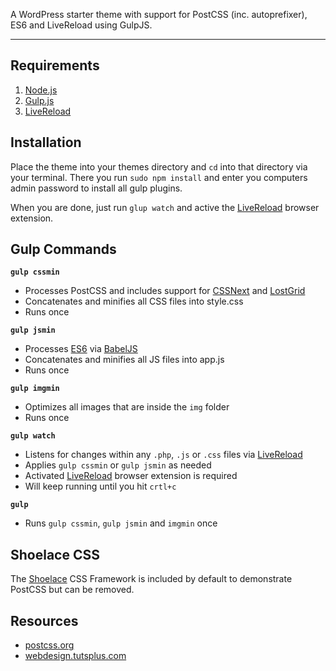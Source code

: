 
A WordPress starter theme with support for PostCSS (inc. autoprefixer), ES6 and LiveReload using GulpJS.

---

## Requirements

1. [Node.js](https://nodejs.org/)
2. [Gulp.js](http://gulpjs.com/)
3. [LiveReload](https://chrome.google.com/webstore/detail/livereload/jnihajbhpnppcggbcgedagnkighmdlei)

## Installation

Place the theme into your themes directory and `cd` into that directory via your terminal. There you run `sudo npm install` and enter you computers admin password to install all gulp plugins.

When you are done, just run `glup watch` and active the [LiveReload](https://chrome.google.com/webstore/detail/livereload/jnihajbhpnppcggbcgedagnkighmdlei) browser extension.

## Gulp Commands

**`gulp cssmin`**
- Processes PostCSS and includes support for [CSSNext](//cssnext.io/) and [LostGrid](//lostgrid.org/)
- Concatenates and minifies all CSS files into style.css
- Runs once

**`gulp jsmin`**
- Processes [ES6](//babeljs.io/learn-es2015/) via [BabelJS](//babeljs.io/)
- Concatenates and minifies all JS files into app.js
- Runs once

**`gulp imgmin`**
- Optimizes all images that are inside the `img` folder
- Runs once

**`gulp watch`**
- Listens for changes within any `.php`, `.js` or `.css` files via [LiveReload](https://chrome.google.com/webstore/detail/livereload/jnihajbhpnppcggbcgedagnkighmdlei)
- Applies `gulp cssmin` or `gulp jsmin` as needed
- Activated [LiveReload](https://chrome.google.com/webstore/detail/livereload/jnihajbhpnppcggbcgedagnkighmdlei) browser extension is required
- Will keep running until you hit `crtl+c`

**`gulp`**
- Runs `gulp cssmin`, `gulp jsmin` and `imgmin` once

## Shoelace CSS

The [Shoelace](//shoelace.style/) CSS Framework is included by default to demonstrate PostCSS but can be removed.

## Resources

- [postcss.org](//postcss.org)
- [webdesign.tutsplus.com](//webdesign.tutsplus.com/series/postcss-deep-dive--cms-889)
